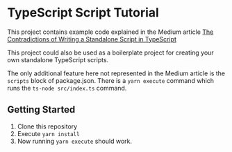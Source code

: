 # TypeScript Script Tutorial

This project contains example code explained in the Medium article [The Contradictions of Writing a Standalone Script in TypeScript]()

This project could also be used as a boilerplate project for creating your own standalone TypeScript scripts.

The only additional feature here not represented in the Medium article is the `scripts` block of package.json. There is a `yarn execute` command which runs the `ts-node src/index.ts` command.

## Getting Started

1. Clone this repository
1. Execute `yarn install`
1. Now running `yarn execute` should work.
